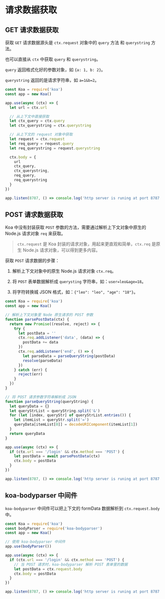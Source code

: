 # 请求数据获取

## GET 请求数据获取

获取 `GET` 请求数据源头是 `ctx.request` 对象中的 `query` 方法 和 `querystring` 方法。

也可以直接从 `ctx` 中获取 `query` 和 `querystring`。

`query` 返回格式化好的参数对象，如 `{a: 1, b: 2}`。

`querystring` 返回的是请求字符串，如 `a=1&b=2`。

```js
const Koa = require('koa')
const app = new Koa()

app.use(async (ctx) => {
  let url = ctx.url

  // 从上下文中直接获取
  let ctx_query = ctx.query
  let ctx_querystring = ctx.querystring

  // 从上下文的 request 对象中获取
  let request = ctx.request
  let req_query = request.query
  let req_querystring = request.querystring

  ctx.body = {
    url
    ctx_query,
    ctx_querystring,
    req_query,
    req_querystring
  }
})

app.listen(8787, () => console.log('http server is runing at port 8787'))
```

## POST 请求数据获取

Koa 中没有封装获取 `POST` 参数的方法，需要通过解析上下文对象中原生的 Node.js 请求对象 `req` 来获取。

> `ctx.request` 是 Koa 封装的请求对象，用起来更直观和简单，`ctx.req` 是原生 Node.js 请求对象，可以得到更多内容。

获取 `POST` 请求数据的步骤：

1. 解析上下文对象中的原生 Node.js 请求对象 `ctx.req`。

2. 将 `POST` 表单数据解析成 `querysting` 字符串，如：`user=leo&age=18`。

3. 将字符转换城 JSON 格式，如：`{"leo": "leo", "age": "18"}`。

```js
const Koa = require('koa')
const app = new Koa()

// 解析上下文对象里 Node 原生请求的 POST 参数
function parsePostData(ctx) {
  return new Promise((resolve, reject) => {
    try {
      let postData = ''
      ctx.req.addListener('data', (data) => {
        postData += data
      })
      ctx.req.addListener('end', () => {
        let parseData = parseQueryString(postData)
        resolve(parseData)
      })
    } catch (err) {
      reject(err)
    }
  })
}

// 将 POST 请求参数字符串解析成 JSON
function parseQueryString(queryString) {
  let queryData = {}
  let queryStrList = queryString.split('&')
  for (let [index, queryStr] of queryStrList.entries()) {
    let itemList = queryStr.split('=')
    queryData[itemList[0]] = decodeURIComponent(itemList[1])
  }
  return queryData
}

app.use(async (ctx) => {
  if (ctx.url === '/login' && ctx.method === 'POST') {
    let postData = await parsePostData(ctx)
    ctx.body = postData
  }
})

app.listen(8787, () => console.log('http server is runing at port 8787'))
```

## koa-bodyparser 中间件

`koa-bodyparser` 中间件可以把上下文的 formData 数据解析到 `ctx.request.body` 中。

```js
const Koa = require('koa')
const bodyParser = require('koa-bodyparser')
const app = new Koa()

// 使用 koa-bodyparser 中间件
app.use(bodyParser())

app.use(async (ctx) => {
  if (ctx.url === '/login' && ctx.method === 'POST') {
    // 当 POST 请求时，koa-bodyparser 解析 POST 表单里的数据
    let postData = ctx.request.body
    ctx.body = postData
  }
})

app.listen(8787, () => console.log('http server is runing at port 8787'))
```

